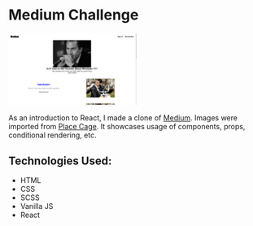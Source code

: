 # Medium Challenge

<img src="./src/assets/images/Medium-Challenge-Screenshot.png" width="50%" />

As an introduction to React, I made a clone of <a href="https://medium.com/">Medium</a>. Images were imported from <a href="https://www.placecage.com/">Place Cage</a>. It showcases usage of components, props, conditional rendering, etc.

## Technologies Used:
* HTML
* CSS
* SCSS
* Vanilla JS
* React